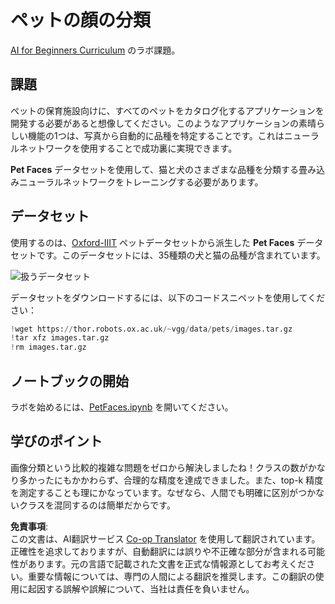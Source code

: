 <!--
CO_OP_TRANSLATOR_METADATA:
{
  "original_hash": "f3d2cee9cb3c52160419e560c57a690e",
  "translation_date": "2025-08-24T21:10:44+00:00",
  "source_file": "lessons/4-ComputerVision/07-ConvNets/lab/README.md",
  "language_code": "ja"
}
-->
# ペットの顔の分類

[AI for Beginners Curriculum](https://github.com/microsoft/ai-for-beginners) のラボ課題。

## 課題

ペットの保育施設向けに、すべてのペットをカタログ化するアプリケーションを開発する必要があると想像してください。このようなアプリケーションの素晴らしい機能の1つは、写真から自動的に品種を特定することです。これはニューラルネットワークを使用することで成功裏に実現できます。

**Pet Faces** データセットを使用して、猫と犬のさまざまな品種を分類する畳み込みニューラルネットワークをトレーニングする必要があります。

## データセット

使用するのは、[Oxford-IIIT](https://www.robots.ox.ac.uk/~vgg/data/pets/) ペットデータセットから派生した **Pet Faces** データセットです。このデータセットには、35種類の犬と猫の品種が含まれています。

![扱うデータセット](../../../../../../translated_images/data.50b2a9d5484bdbf0f52f5765b381cec9efe2bd296a98f007f90bedb6ac67f2a8.ja.png)

データセットをダウンロードするには、以下のコードスニペットを使用してください：

```python
!wget https://thor.robots.ox.ac.uk/~vgg/data/pets/images.tar.gz
!tar xfz images.tar.gz
!rm images.tar.gz
```

## ノートブックの開始

ラボを始めるには、[PetFaces.ipynb](../../../../../../lessons/4-ComputerVision/07-ConvNets/lab/PetFaces.ipynb) を開いてください。

## 学びのポイント

画像分類という比較的複雑な問題をゼロから解決しましたね！クラスの数がかなり多かったにもかかわらず、合理的な精度を達成できました。また、top-k 精度を測定することも理にかなっています。なぜなら、人間でも明確に区別がつかないクラスを混同するのは簡単だからです。

**免責事項**:  
この文書は、AI翻訳サービス [Co-op Translator](https://github.com/Azure/co-op-translator) を使用して翻訳されています。正確性を追求しておりますが、自動翻訳には誤りや不正確な部分が含まれる可能性があります。元の言語で記載された文書を正式な情報源としてお考えください。重要な情報については、専門の人間による翻訳を推奨します。この翻訳の使用に起因する誤解や誤解について、当社は責任を負いません。